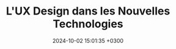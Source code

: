 ---
title: "L'UX Design dans les Nouvelles Technologies"
date:   2024-10-02 15:01:35 +0300
targeturl: "https://www.youtube.com/watch?v=-dDzeEVgeFY"
description: "Vidéo de la conférence présentée lors des FLUPA UX Days 2018 à la Cité des Sciences et de l'Industrie de Paris."
tags: [Conférence]
---